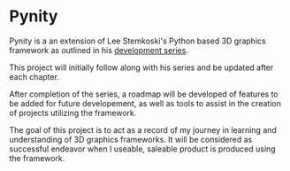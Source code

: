 # Pynity

Pynity is a an extension of Lee Stemkoski's Python based 3D graphics framework as outlined in his [development series](https://www.youtube.com/playlist?list=PLxpdybrffYlPqkCyvvLfvwsaB7CB1r0pV).

This project will initially follow along with his series and be updated after each chapter.

After completion of the series, a roadmap will be developed of features to be added for future developement, as well as tools to assist in the creation of projects utilizing the framework.

The goal of this project is to act as a record of my journey in learning and understanding of 3D graphics frameworks. It will be considered  as successful endeavor when I useable, saleable product is produced using the framework.